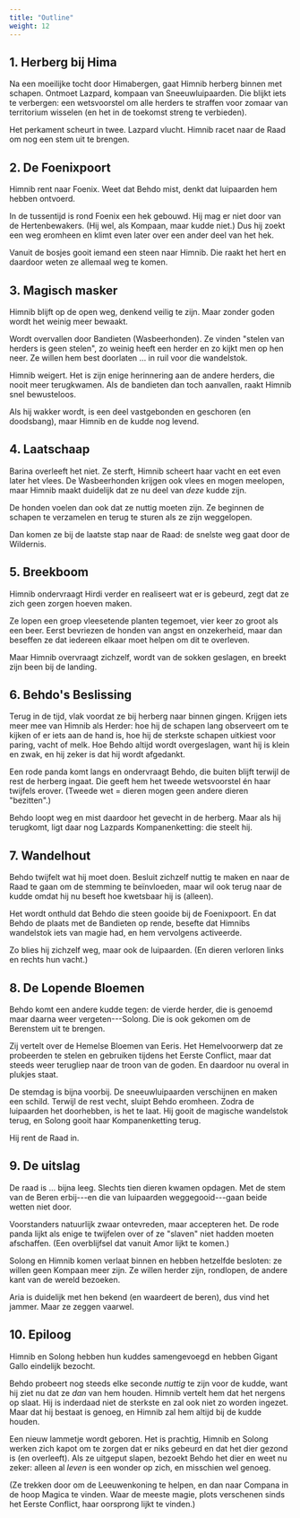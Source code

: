 ```yaml
---
title: "Outline"
weight: 12
---
```


## 1. Herberg bij Hima

Na een moeilijke tocht door Himabergen, gaat Himnib herberg binnen met schapen. Ontmoet Lazpard, kompaan van Sneeuwluipaarden. Die blijkt iets te verbergen: een wetsvoorstel om alle herders te straffen voor zomaar van territorium wisselen (en het in de toekomst streng te verbieden).

Het perkament scheurt in twee. Lazpard vlucht. Himnib racet naar de Raad om nog een stem uit te brengen.

## 2. De Foenixpoort

Himnib rent naar Foenix. Weet dat Behdo mist, denkt dat luipaarden hem hebben ontvoerd.

In de tussentijd is rond Foenix een hek gebouwd. Hij mag er niet door van de Hertenbewakers. (Hij wel, als Kompaan, maar kudde niet.) Dus hij zoekt een weg eromheen en klimt even later over een ander deel van het hek.

Vanuit de bosjes gooit iemand een steen naar Himnib. Die raakt het hert en daardoor weten ze allemaal weg te komen.

## 3. Magisch masker

Himnib blijft op de open weg, denkend veilig te zijn. Maar zonder goden wordt het weinig meer bewaakt.

Wordt overvallen door Bandieten (Wasbeerhonden). Ze vinden "stelen van herders is geen stelen", zo weinig heeft een herder en zo kijkt men op hen neer. Ze willen hem best doorlaten ... in ruil voor die wandelstok.

Himnib weigert. Het is zijn enige herinnering aan de andere herders, die nooit meer terugkwamen. Als de bandieten dan toch aanvallen, raakt Himnib snel bewusteloos.

Als hij wakker wordt, is een deel vastgebonden en geschoren (en doodsbang), maar Himnib en de kudde nog levend.

## 4. Laatschaap

Barina overleeft het niet. Ze sterft, Himnib scheert haar vacht en eet even later het vlees. De Wasbeerhonden krijgen ook vlees en mogen meelopen, maar Himnib maakt duidelijk dat ze nu deel van _deze_ kudde zijn.

De honden voelen dan ook dat ze nuttig moeten zijn. Ze beginnen de schapen te verzamelen en terug te sturen als ze zijn weggelopen.

Dan komen ze bij de laatste stap naar de Raad: de snelste weg gaat door de Wildernis.

## 5. Breekboom

Himnib ondervraagt Hirdi verder en realiseert wat er is gebeurd, zegt dat ze zich geen zorgen hoeven maken.

Ze lopen een groep vleesetende planten tegemoet, vier keer zo groot als een beer. Eerst bevriezen de honden van angst en onzekerheid, maar dan beseffen ze dat iedereen elkaar moet helpen om dit te overleven.

Maar Himnib overvraagt zichzelf, wordt van de sokken geslagen, en breekt zijn been bij de landing.

## 6. Behdo's Beslissing

Terug in de tijd, vlak voordat ze bij herberg naar binnen gingen. Krijgen iets meer mee van Himnib als Herder: hoe hij de schapen lang observeert om te kijken of er iets aan de hand is, hoe hij de sterkste schapen uitkiest voor paring, vacht of melk. Hoe Behdo altijd wordt overgeslagen, want hij is klein en zwak, en hij zeker is dat hij wordt afgedankt.

Een rode panda komt langs en ondervraagt Behdo, die buiten blijft terwijl de rest de herberg ingaat. Die geeft hem het tweede wetsvoorstel én haar twijfels erover. (Tweede wet = dieren mogen geen andere dieren "bezitten".)

Behdo loopt weg en mist daardoor het gevecht in de herberg. Maar als hij terugkomt, ligt daar nog Lazpards Kompanenketting: die steelt hij.

## 7. Wandelhout

Behdo twijfelt wat hij moet doen. Besluit zichzelf nuttig te maken en naar de Raad te gaan om de stemming te beïnvloeden, maar wil ook terug naar de kudde omdat hij nu beseft hoe kwetsbaar hij is (alleen).

Het wordt onthuld dat Behdo die steen gooide bij de Foenixpoort. En dat Behdo de plaats met de Bandieten op rende, besefte dat Himnibs wandelstok iets van magie had, en hem vervolgens activeerde.

Zo blies hij zichzelf weg, maar ook de luipaarden. (En dieren verloren links en rechts hun vacht.)

## 8. De Lopende Bloemen

Behdo komt een andere kudde tegen: de vierde herder, die is genoemd maar daarna weer vergeten---Solong. Die is ook gekomen om de Berenstem uit te brengen.

Zij vertelt over de Hemelse Bloemen van Eeris. Het Hemelvoorwerp dat ze probeerden te stelen en gebruiken tijdens het Eerste Conflict, maar dat steeds weer terugliep naar de troon van de goden. En daardoor nu overal in plukjes staat.

De stemdag is bijna voorbij. De sneeuwluipaarden verschijnen en maken een schild. Terwijl de rest vecht, sluipt Behdo eromheen. Zodra de luipaarden het doorhebben, is het te laat. Hij gooit de magische wandelstok terug, en Solong gooit haar Kompanenketting terug.

Hij rent de Raad in.

## 9. De uitslag

De raad is ... bijna leeg. Slechts tien dieren kwamen opdagen. Met de stem van de Beren erbij---en die van luipaarden weggegooid---gaan beide wetten niet door.

Voorstanders natuurlijk zwaar ontevreden, maar accepteren het. De rode panda lijkt als enige te twijfelen over of ze "slaven" niet hadden moeten afschaffen. (Een overblijfsel dat vanuit Amor lijkt te komen.)

Solong en Himnib komen verlaat binnen en hebben hetzelfde besloten: ze willen geen Kompaan meer zijn. Ze willen herder zijn, rondlopen, de andere kant van de wereld bezoeken.

Aria is duidelijk met hen bekend (en waardeert de beren), dus vind het jammer. Maar ze zeggen vaarwel.

## 10. Epiloog

Himnib en Solong hebben hun kuddes samengevoegd en hebben Gigant Gallo eindelijk bezocht.

Behdo probeert nog steeds elke seconde _nuttig_ te zijn voor de kudde, want hij ziet nu dat ze _dan_ van hem houden. Himnib vertelt hem dat het nergens op slaat. Hij is inderdaad niet de sterkste en zal ook niet zo worden ingezet. Maar dat hij bestaat is genoeg, en Himnib zal hem altijd bij de kudde houden.

Een nieuw lammetje wordt geboren. Het is prachtig, Himnib en Solong werken zich kapot om te zorgen dat er niks gebeurd en dat het dier gezond is (en overleeft). Als ze uitgeput slapen, bezoekt Behdo het dier en weet nu zeker: alleen al _leven_ is een wonder op zich, en misschien wel genoeg.

(Ze trekken door om de Leeuwenkoning te helpen, en dan naar Compana in de hoop Magica te vinden. Waar de meeste magie, plots verschenen sinds het Eerste Conflict, haar oorsprong lijkt te vinden.)